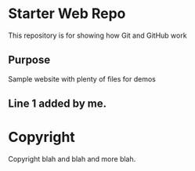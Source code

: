 # Starter Web Repo

This repository is for showing how Git and GitHub work

## Purpose

Sample website with plenty of files for demos

## Line 1 added by me.

# Copyright

Copyright blah and blah and more blah.